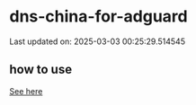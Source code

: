 # dns-china-for-adguard

Last updated on: 2025-03-03 00:25:29.514545

## how to use

[See here](https://github.com/AdguardTeam/AdGuardHome/wiki/Configuration#upstreams-from-file)